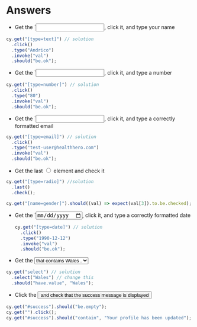 # Answers

- Get the `<input type="text" />, click it, and type your name

```javascript
cy.get("[type=text]") // solution
  .click()
  .type("Andrico")
  .invoke("val")
  .should("be.ok");
```

- Get the `<input type="number" />, click it, and type a number

```javascript
cy.get("[type=number]") // solution
  .click()
  .type("80")
  .invoke("val")
  .should("be.ok");
```

- Get the `<input type="email" />, click it, and type a correctly formatted email

```javascript
cy.get("[type=email]") // solution
  .click()
  .type("test-user@healthhero.com")
  .invoke("val")
  .should("be.ok");
```

- Get the last <input type="radio"> element and check it

```javascript
cy.get("[type=radio]") //solution
  .last()
  .check();

cy.get("[name=gender]").should((val) => expect(val[3]).to.be.checked);
```

- Get the `<input type="date" />, click it, and type a correctly formatted date

  ```javascript
  cy.get("[type=date]") // solution
    .click()
    .type("1990-12-12")
    .invoke("val")
    .should("be.ok");
  ```

- Get the <select>, click it, and click the <option> that contains Wales .

```javascript
cy.get("select") // solution
  .select("Wales") // change this
  .should("have.value", "Wales");
```

- Click the <button type="submit"> and check that the success message is displayed

```javascript
cy.get("#success").should("be.empty");
cy.get("").click();
cy.get("#success").should("contain", "Your profile has been updated");
```

